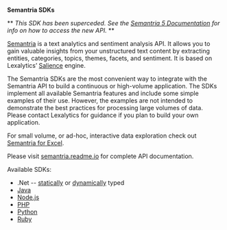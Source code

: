 **Semantria SDKs**

** _This SDK has been superceded. See the [Semantria 5 Documentation](https://semantria-docs.lexalytics.com/docs) for info on how to access the new API._ **

[Semantria](https://www.lexalytics.com/semantria) is a text analytics and sentiment analysis API. It allows you to gain valuable insights from your unstructured text content by extracting entities, categories, topics, themes, facets, and sentiment. It is based on Lexalytics’ [Salience](https://www.lexalytics.com/salience/server) engine.

The Semantria SDKs are the most convenient way to integrate with the Semantria API to build a continuous or high-volume application. The SDKs implement all available Semantria features and include some simple examples of their use. However, the examples are not intended to demonstrate the best practices for processing large volumes of data. Please contact Lexalytics for guidance if you plan to build your own application.

For small volume, or ad-hoc, interactive data exploration check out [Semantria for Excel](https://www.lexalytics.com/semantria/excel).

Please visit [semantria.readme.io](https://semantria.readme.io/docs/) for complete API documentation.

Available SDKs:

  * .Net -- [statically](dotNet/README.md) or [dynamically](dotNet45/README.md) typed
  * [Java](Java/README.md)
  * [Node.js](Node.js/README.md)
  * [PHP](PHP/README.md)
  * [Python](Python/README.md)
  * [Ruby](Ruby/README.md)

